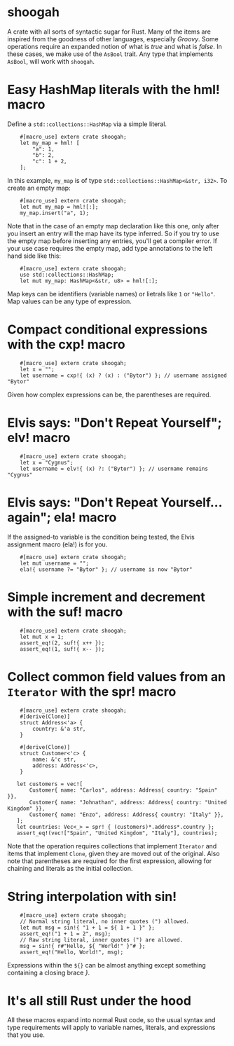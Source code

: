 # shoogah
A crate with all sorts of syntactic sugar for Rust. Many of the
items are inspired from the goodness of other languages, especially *Groovy*.
Some operations require an expanded notion of what is *true* and what is *false*.
In these cases, we make use of the `AsBool` trait. Any type that implements
`AsBool`, will work with `shoogah`.

# Easy HashMap literals with the hml! macro
Define a `std::collections::HashMap` via a simple literal.
```
    #[macro_use] extern crate shoogah;
    let my_map = hml! [
        "a": 1,
        "b": 2,
        "c": 1 + 2,
    ];
```
In this example, `my_map` is of type `std::collections::HashMap<&str, i32>`.
To create an empty map:
```
    #[macro_use] extern crate shoogah;
    let mut my_map = hml![:];
    my_map.insert("a", 1);
```
Note that in the case of an empty map declaration like this one, only after
you insert an entry will the map have its type inferred. So if you try to use
the empty map before inserting any entries, you'll get a compiler error. If
your use case requires the empty map, add type annotations to the left hand
side like this:
```
    #[macro_use] extern crate shoogah;
    use std::collections::HashMap;
    let mut my_map: HashMap<&str, u8> = hml![:];
```
Map keys can be identifiers (variable names) or lietrals like `1` or `"Hello"`.
Map values can be any type of expression.

# Compact conditional expressions with the cxp! macro
```
    #[macro_use] extern crate shoogah;
    let x = "";
    let username = cxp!{ (x) ? (x) : ("Bytor") }; // username assigned "Bytor"
```
Given how complex expressions can be, the parentheses are required.

# Elvis says: "Don't Repeat Yourself"; elv! macro
```
    #[macro_use] extern crate shoogah;
    let x = "Cygnus";
    let username = elv!{ (x) ?: ("Bytor") }; // username remains "Cygnus"
```

# Elvis says: "Don't Repeat Yourself... again"; ela! macro
If the assigned-to variable is the condition being tested, the Elvis
assignment macro (ela!) is for you.
```
    #[macro_use] extern crate shoogah;
    let mut username = "";
    ela!{ username ?= "Bytor" }; // username is now "Bytor"
```

# Simple increment and decrement with the suf! macro
```
    #[macro_use] extern crate shoogah;
    let mut x = 1;
    assert_eq!(2, suf!{ x++ });
    assert_eq!(1, suf!{ x-- });
```

# Collect common field values from an `Iterator` with the spr! macro
```
    #[macro_use] extern crate shoogah;
    #[derive(Clone)]
    struct Address<'a> {
        country: &'a str,
    }

    #[derive(Clone)]
    struct Customer<'c> {
        name: &'c str,
        address: Address<'c>,
    }

   let customers = vec![
       Customer{ name: "Carlos", address: Address{ country: "Spain" }},
       Customer{ name: "Johnathan", address: Address{ country: "United Kingdom" }},
       Customer{ name: "Enzo", address: Address{ country: "Italy" }},
   ];
   let countries: Vec<_> = spr! { (customers)*.address*.country };
   assert_eq!(vec!["Spain", "United Kingdom", "Italy"], countries);
```
Note that the operation requires collections that implement `Iterator` and 
items that implement `Clone`, given they are moved out of the original. Also
note that parentheses are required for the first expression, allowing for 
chaining and literals as the initial collection.

# String interpolation with sin!
```
    #[macro_use] extern crate shoogah;
    // Normal string literal, no inner quotes (") allowed.
    let mut msg = sin!{ "1 + 1 = ${ 1 + 1 }" };
    assert_eq!("1 + 1 = 2", msg);
    // Raw string literal, inner quotes (") are allowed.
    msg = sin!{ r#"Hello, ${ "World!" }"# };
    assert_eq!("Hello, World!", msg);
```
Expressions within the `${}` can be almost anything except something containing
a closing brace *}*.

# It's all still Rust under the hood
All these macros expand into normal Rust code, so the usual syntax and type
requirements will apply to variable names, literals, and expressions that you
use.
